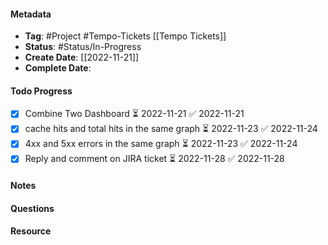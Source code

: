 #### Metadata
- **Tag**: #Project #Tempo-Tickets [[Tempo Tickets]]
- **Status**: #Status/In-Progress 
- **Create Date**: [[2022-11-21]]
- **Complete Date**:
#### Todo Progress
- [x] Combine Two Dashboard ⏳ 2022-11-21 ✅ 2022-11-21
- [x] cache hits and total hits in the same graph ⏳ 2022-11-23 ✅ 2022-11-24
- [x] 4xx and 5xx errors in the same graph ⏳ 2022-11-23 ✅ 2022-11-24
- [x] Reply and comment on JIRA ticket ⏳ 2022-11-28 ✅ 2022-11-28
#### Notes

#### Questions

#### Resource

